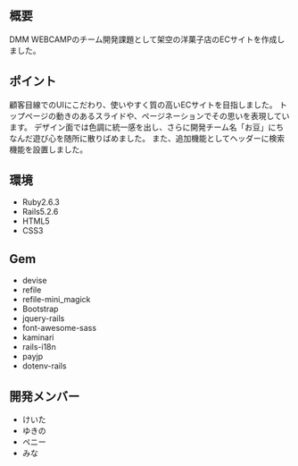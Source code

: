## 概要
DMM WEBCAMPのチーム開発課題として架空の洋菓子店のECサイトを作成しました。

## ポイント
顧客目線でのUIにこだわり、使いやすく質の高いECサイトを目指しました。  トップページの動きのあるスライドや、ページネーションでその思いを表現しています。  デザイン面では色調に統一感を出し、さらに開発チーム名「お豆」にちなんだ遊び心を随所に散りばめました。  また、追加機能としてヘッダーに検索機能を設置しました。

## 環境
* Ruby2.6.3
* Rails5.2.6
* HTML5
* CSS3

## Gem
* devise
* refile
* refile-mini_magick
* Bootstrap
* jquery-rails
* font-awesome-sass
* kaminari
* rails-i18n
* payjp
* dotenv-rails

## 開発メンバー
* けいた
* ゆきの
* ペニー
* みな
